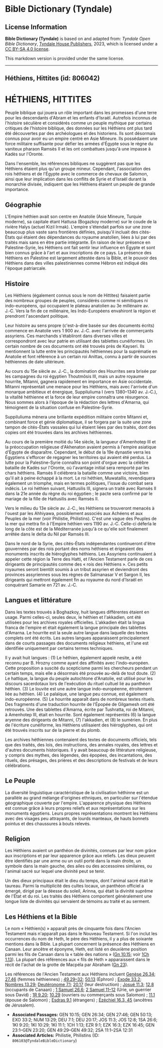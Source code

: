 # Bible Dictionary (Tyndale)

## License Information

**Bible Dictionary (Tyndale)** is based on and adapted from: _Tyndale Open Bible Dictionary_, [Tyndale House Publishers](https://tyndaleopenresources.com/), 2023, which is licensed under a [CC BY-SA 4.0 license](https://creativecommons.org/licenses/by-sa/4.0/legalcode.en).

This markdown version is provided under the same license.



--------------------------------

## Héthiens, Hittites (id: 806042)

HÉTHIENS, HITTITES
==================

Peuple biblique qui jouera un rôle important dans les promesses d'une terre pour les descendants d'Abram et les enfants d'Israël. Autrefois inconnus de l'histoire séculière et considérés comme un peuple mythique par certains critiques de l'histoire biblique, des données sur les Héthiens ont plus tard été découvertes par des archéologues et des historiens. Ils sont désormais connus pour avoir eu un empire centré en Asie Mineure. Ils possédaient une force militaire suffisante pour défier les armées d'Égypte sous le règne du vaniteux pharaon Ramsès II et les ont combattues jusqu'à une impasse à Kadès sur l'Oronte.

Dans l'ensemble, les références bibliques ne suggèrent pas que les Héthiens étaient plus qu'un groupe mineur. Cependant, l'association des rois héthiens et de l'Égypte avec le commerce de chevaux de Salomon, ainsi que leur implication dans les conflits de Syrie et d'Israël durant la monarchie divisée, indiquent que les Héthiens étaient un peuple de grande importance.

Géographie
----------

L'Empire héthien avait son centre en Anatolie (Asie Mineure, Turquie moderne), sa capitale étant Hattusa (Bogazkoy moderne) sur le coude de la rivière Halys (actuel Kizil Irmak). L'empire s'étendait parfois sur une zone beaucoup plus vaste sans frontières définies, puisqu'il incluait des cités\-États qui étaient des dépendances du royaume anatolien, liées à lui par des traités mais sans en être partie intégrante. En raison de leur présence en Palestine\-Syrie, les Héthiens ont fait sentir leur influence en Égypte et sont bien connus grâce à l'art et aux inscriptions de ce pays. La présence des Héthiens en Palestine est largement attestée dans la Bible, et le pouvoir des Héthiens dans des villes palestiniennes comme Hébron est indiqué dès l'époque patriarcale.

Histoire
--------

Les Héthiens (également connus sous le nom de Hittites) faisaient partie des nombreux groupes de peuples, considérés comme ni sémitiques ni indo\-européens, qui occupaient le plateau anatolien au 3e millénaire av. J.‑C. Vers la fin de ce millénaire, les Indo\-Européens envahiront la région et prendront l'ascendant politique.

Leur histoire au sens propre (c'est\-à\-dire basée sur des documents écrits) commence en Anatolie vers 1 900 av. J.‑C. avec l'arrivée de commerçants assyriens. Ces marchands s'établiront dans diverses villes et correspondront avec leur patrie en utilisant des tablettes cunéiformes. Un certain nombre de ces documents ont été trouvés près de Kayseri. Ils mentionnent la lutte entre les principautés héthiennes pour la suprématie en Anatolie et font référence à un certain roi Anittas, connu à partir de sources héthiennes de date ultérieure.

Au cours du 15e siècle av. J.‑C., la domination des Hourrites sera brisée par les campagnes du roi égyptien Thoutmôsis III, mais un autre royaume hourrite, Mitanni, gagnera rapidement en importance en Asie occidentale. Mitanni représentait une menace pour les Héthiens, mais avec l'arrivée d'un monarque ambitieux et énergique, Suppiluliuma I (vers 1380–1340 av. J.‑C.), la vitalité héthienne et la force de leur empire connaîtra une résurgence. Nous sommes alors à l'époque de la rédaction des lettres d'Amarna, qui témoignent de la situation confuse en Palestine\-Syrie.

Suppiluliuma mènera une brillante expédition militaire contre Mitanni et, combinant force et génie diplomatique, il se forgera par la suite une zone tampon de cités\-États vassales qui lui étaient liées par des traités, dont des copies ont été trouvées dans les archives héthiennes.

Au cours de la première moitié du 14e siècle, la langueur d'Amenhotep III et la préoccupation religieuse d'Akhenaton avaient permis à l'empire asiatique d'Égypte de disparaître. Cependant, le début de la 19e dynastie verra les Égyptiens s'efforcer de regagner les territoires qui avaient été perdus. La lutte pour la Palestine\-Syrie connaîtra son point d'orgue avec la célèbre bataille de Kadès sur l'Oronte, où l'avantage initial sera remporté par les chars héthiens. Ramsès II célébrera la bataille comme une victoire, bien qu'il ait à peine échappé à la mort. Le roi héthien, Muwatallis, revendiquera également un triomphe, mais en termes politiques, l'issue du combat sera indécis. Le roi héthien suivant, Hattusilis III, signera un traité avec Ramsès II dans la 21e année du règne du roi égyptien ; le pacte sera confirmé par le mariage de la fille de Hattusilis avec Ramsès II.

Vers le milieu du 13e siècle av. J.‑C., les Héthiens se trouveront menacés à l'ouest par les Ahhiyawa, possiblement associés aux Achéens et aux Peuples de la mer (voir Philistie, Philistins). C'est une vague des Peuples de la mer qui mettra fin à l'Empire héthien vers 1190 av. J.‑C. Celle\-ci déferla le long de la côte est de la Méditerranée jusqu'à ce qu'elle soit finalement arrêtée dans le delta du Nil par Ramsès III.

Dans le nord de la Syrie, des cités\-États indépendantes continueront d'être gouvernées par des rois portant des noms héthiens et érigeaient des monuments inscrits de hiéroglyphes héthiens. Les Assyriens continuaient à appeler cette région la Terre des Hatti, et l'Ancien Testament parle de ces dirigeants de principautés comme des « rois des Héthiens ». Ces petits royaumes seront bientôt soumis à un tribut assyrien et deviendront des provinces assyriennes sous les règnes de Salmanasar V et Sargon II, les dirigeants qui mettront également fin au royaume du nord d'Israël en conquérant Samarie en 721 av. J.‑C.

Langues et littérature
----------------------

Dans les textes trouvés à Boghazkoy, huit langues différentes étaient en usage. Parmi celles\-ci, seules deux, le héthien et l'akkadien, ont été utilisées pour les archives royales officielles. L'akkadien était la lingua franca de l'empire et était également la langue principale des tablettes d'Amarna. Le hourrite est la seule autre langue dans laquelle des textes complets ont été écrits. Les autres langues apparaissent principalement dans de courts passages des documents religieux héthiens, et l'une est identifiée uniquement par certains termes techniques.

Il y avait huit langues : (1\) Le héthien, également appelé nesite, a été reconnu par B. Hrozny comme ayant des affinités avec l'indo\-européen. Cette proposition a suscité du scepticisme parmi les chercheurs pendant un certain temps, mais elle a désormais été prouvée au\-delà de tout doute. (2\) Le hattique, la langue du peuple autochtone d'Anatolie, est utilisé pour les discours sacerdotaux lors de l'exécution du rituel cultuel lié au panthéon héthien. (3\) Le louvite est une autre langue indo\-européenne, étroitement liée au héthien. (4\) Le palaïque, une langue peu connue, est également indo\-européenne. (5\) Le hourrite apparaît dans de nombreux textes rituels. Des fragments d'une traduction hourrite de l'Épopée de Gilgamesh ont été retrouvés. Une des tablettes d'Amarna, écrite par Tushratta, roi de Mitanni, à Amenhotep III, était en hourrite. Sont également représentés (6\) la langue aryenne des dirigeants de Mitanni, (7\) l'akkadien, et (8\) le sumérien. En plus de l'écriture cunéiforme, les Héthiens utilisaient des hiéroglyphes, qui ont été trouvés inscrits sur de la pierre et du plomb.

Les archives héthiennes contenaient des textes de documents officiels, tels que des traités, des lois, des instructions, des annales royales, des lettres et d'autres documents historiques. Il y avait beaucoup de littérature religieuse, y compris des mythes, des légendes, des épopées, des incantations, des rituels, des présages, des prières et des descriptions de festivals et de leurs célébrations.

Le Peuple
---------

La diversité linguistique caractéristique de la civilisation héthinne est un parallèle au grand mélange d'origines ethniques, en particulier sur l'étendue géographique couverte par l'empire. L'apparence physique des Héthiens est connue grâce à leurs propres reliefs et aux représentations sur les monuments égyptiens. Leurs propres représentations montrent les Héthiens avec des visages peu attrayants, de lourds manteaux, de hauts bonnets pointus et des chaussures à bouts relevés.

Religion
--------

Les Héthiens avaient un panthéon de divinités, connues par leur nom grâce aux inscriptions et par leur apparence grâce aux reliefs. Les dieux peuvent être identifiés par une arme ou un outil porté dans la main droite, un symbole dans la main gauche, des ailes ou des accessoires similaires, ou l'animal sacré sur lequel une divinité peut se tenir.

Un des dieux principaux était le dieu du temps, dont l'animal sacré était le taureau. Parmi la multiplicité des cultes locaux, un panthéon officiel a émergé, dirigé par la déesse du soleil, Arinna, qui était la divinité suprême de l'État et du roi. Les traités des Héthiens comportent généralement une longue liste de divinités qui servaient de témoins au traité et au serment.

Les Héthiens et la Bible
------------------------

Le nom « Héthien(s) » apparaît près de cinquante fois dans l'Ancien Testament mais n'apparaît pas dans le Nouveau Testament. Si l'on inclut les occurrences du nom de Heth, le père des Héthiens, il y a plus de soixante mentions dans la Bible. La plupart concernent la présence des Héthiens en Canaan. Leur ancêtre et éponyme, Heth, est listé en deuxième position parmi les fils de Canaan dans la « table des nations » ([Gn 10\.15](https://ref.ly/Gen10:15); voir [1Ch 1\.13](https://ref.ly/1Chr1:13)). La plupart des références aux « fils de Heth » apparaissent dans le récit de l'achat de la grotte de Macpéla par Abraham ([Gn 23](https://ref.ly/Gen23:1-Gen23:20)).

Les références de l'Ancien Testament aux Héthiens incluent [Genèse 26\.34](https://ref.ly/Gen26:34); [27\.46](https://ref.ly/Gen27:46) (femmes héthiennes) ; [49\.29–32](https://ref.ly/Gen49:29-Gen49:32); [50\.13](https://ref.ly/Gen50:13) (Éphron) ; [Exode 33\.2](https://ref.ly/Exod33:2); [Nombres 13\.29](https://ref.ly/Num13:29); [Deutéronome 7\.1](https://ref.ly/Deut7:1); [20\.17](https://ref.ly/Deut20:17) (leur destruction) ; [Josué 11\.3](https://ref.ly/Josh11:3); [12\.8](https://ref.ly/Josh12:8) (occupants de Canaan) ; [1 Samuel 26\.6](https://ref.ly/1Sam26:6); [2 Samuel 11–12](https://ref.ly/2Sam11:1-2Sam12:31) (Urie, un guerrier sous David) ; [1R 9\.20](https://ref.ly/1Kgs9:20); [10\.29](https://ref.ly/1Kgs10:29) (ouvriers ou commerçants sous Salomon) ; [11\.1](https://ref.ly/1Kgs11:1) (épouse de Salomon) ; [Esdras 9\.1](https://ref.ly/Ezra9:1) (étrangers) ; [Ézéchiel 16\.3, 45](https://ref.ly/Ezek16:3,Ezek16:45) (ancêtres de Jérusalem).

* **Associated Passages:** GEN 10:15; GEN 26:34; GEN 27:46; GEN 50:13; EXO 33:2; NUM 13:29; DEU 7:1; DEU 20:17; JOS 11:3; JOS 12:8; 1SA 26:6; 1KI 9:20; 1KI 10:29; 1KI 11:1; 1CH 1:13; EZR 9:1; EZK 16:3; EZK 16:45; GEN 23:1–GEN 23:20; GEN 49:29–GEN 49:32; 2SA 11:1–2SA 12:31
* **Associated Articles:** Philistie, Philistins (ID: `806103@TyndaleBibleDictionary`)

